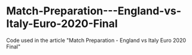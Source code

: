 # Match-Preparation---England-vs-Italy-Euro-2020-Final
Code used in the article "Match Preparation - England vs Italy Euro 2020 Final"
